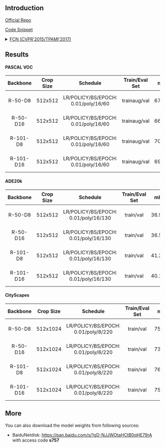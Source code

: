 ## Introduction

<a href="https://github.com/BVLC/caffe/wiki/Model-Zoo#fcn">Official Repo</a>

<a href="https://github.com/SegmentationBLWX/sssegmentation/blob/main/ssseg/modules/models/segmentors/fcn/fcn.py">Code Snippet</a>

<details>
<summary align="left"><a href="https://arxiv.org/pdf/1411.4038.pdf">FCN (CVPR'2015/TPAMI'2017)</a></summary>

```latex
@inproceedings{long2015fully,
    title={Fully convolutional networks for semantic segmentation},
    author={Long, Jonathan and Shelhamer, Evan and Darrell, Trevor},
    booktitle={Proceedings of the IEEE conference on computer vision and pattern recognition},
    pages={3431--3440},
    year={2015}
}
```

</details>


## Results

#### PASCAL VOC
| Backbone  | Crop Size  | Schedule                             | Train/Eval Set  | mIoU   | Download                                                                                                                                                                                                                                                                                                                                                                     |
| :-:       | :-:        | :-:                                  | :-:             | :-:    | :-:                                                                                                                                                                                                                                                                                                                                                                          |
| R-50-D8   | 512x512    | LR/POLICY/BS/EPOCH: 0.01/poly/16/60  | trainaug/val    | 67.80% | [cfg](https://raw.githubusercontent.com/SegmentationBLWX/sssegmentation/main/ssseg/configs/fcn/fcn_resnet50os8_voc.py) &#124; [model](https://github.com/SegmentationBLWX/modelstore/releases/download/ssseg_fcn/fcn_resnet50os8_voc_train.pth) &#124; [log](https://github.com/SegmentationBLWX/modelstore/releases/download/ssseg_fcn/fcn_resnet50os8_voc_train.log)       |
| R-50-D16  | 512x512    | LR/POLICY/BS/EPOCH: 0.01/poly/16/60  | trainaug/val    | 66.58% | [cfg](https://raw.githubusercontent.com/SegmentationBLWX/sssegmentation/main/ssseg/configs/fcn/fcn_resnet50os16_voc.py) &#124; [model](https://github.com/SegmentationBLWX/modelstore/releases/download/ssseg_fcn/fcn_resnet50os16_voc_train.pth) &#124; [log](https://github.com/SegmentationBLWX/modelstore/releases/download/ssseg_fcn/fcn_resnet50os16_voc_train.log)    |
| R-101-D8  | 512x512    | LR/POLICY/BS/EPOCH: 0.01/poly/16/60  | trainaug/val    | 70.59% | [cfg](https://raw.githubusercontent.com/SegmentationBLWX/sssegmentation/main/ssseg/configs/fcn/fcn_resnet101os8_voc.py) &#124; [model](https://github.com/SegmentationBLWX/modelstore/releases/download/ssseg_fcn/fcn_resnet101os8_voc_train.pth) &#124; [log](https://github.com/SegmentationBLWX/modelstore/releases/download/ssseg_fcn/fcn_resnet101os8_voc_train.log)    |
| R-101-D16 | 512x512    | LR/POLICY/BS/EPOCH: 0.01/poly/16/60  | trainaug/val    | 69.39% | [cfg](https://raw.githubusercontent.com/SegmentationBLWX/sssegmentation/main/ssseg/configs/fcn/fcn_resnet101os16_voc.py) &#124; [model](https://github.com/SegmentationBLWX/modelstore/releases/download/ssseg_fcn/fcn_resnet101os16_voc_train.pth) &#124; [log](https://github.com/SegmentationBLWX/modelstore/releases/download/ssseg_fcn/fcn_resnet101os16_voc_train.log) |

#### ADE20k
| Backbone  | Crop Size  | Schedule                             | Train/Eval Set  | mIoU   | Download                                                                                                                                                                                                                                                                                                                                                                              |
| :-:       | :-:        | :-:                                  | :-:             | :-:    | :-:                                                                                                                                                                                                                                                                                                                                                                                   |
| R-50-D8   | 512x512    | LR/POLICY/BS/EPOCH: 0.01/poly/16/130 | train/val       | 36.96% | [cfg](https://raw.githubusercontent.com/SegmentationBLWX/sssegmentation/main/ssseg/configs/fcn/fcn_resnet50os8_ade20k.py) &#124; [model](https://github.com/SegmentationBLWX/modelstore/releases/download/ssseg_fcn/fcn_resnet50os8_ade20k_train.pth) &#124; [log](https://github.com/SegmentationBLWX/modelstore/releases/download/ssseg_fcn/fcn_resnet50os8_ade20k_train.log)       |
| R-50-D16  | 512x512    | LR/POLICY/BS/EPOCH: 0.01/poly/16/130 | train/val       | 36.50% | [cfg](https://raw.githubusercontent.com/SegmentationBLWX/sssegmentation/main/ssseg/configs/fcn/fcn_resnet50os16_ade20k.py) &#124; [model](https://github.com/SegmentationBLWX/modelstore/releases/download/ssseg_fcn/fcn_resnet50os16_ade20k_train.pth) &#124; [log](https://github.com/SegmentationBLWX/modelstore/releases/download/ssseg_fcn/fcn_resnet50os16_ade20k_train.log)    |
| R-101-D8  | 512x512    | LR/POLICY/BS/EPOCH: 0.01/poly/16/130 | train/val       | 41.22% | [cfg](https://raw.githubusercontent.com/SegmentationBLWX/sssegmentation/main/ssseg/configs/fcn/fcn_resnet101os8_ade20k.py) &#124; [model](https://github.com/SegmentationBLWX/modelstore/releases/download/ssseg_fcn/fcn_resnet101os8_ade20k_train.pth) &#124; [log](https://github.com/SegmentationBLWX/modelstore/releases/download/ssseg_fcn/fcn_resnet101os8_ade20k_train.log)    |
| R-101-D16 | 512x512    | LR/POLICY/BS/EPOCH: 0.01/poly/16/130 | train/val       | 40.15% | [cfg](https://raw.githubusercontent.com/SegmentationBLWX/sssegmentation/main/ssseg/configs/fcn/fcn_resnet101os16_ade20k.py) &#124; [model](https://github.com/SegmentationBLWX/modelstore/releases/download/ssseg_fcn/fcn_resnet101os16_ade20k_train.pth) &#124; [log](https://github.com/SegmentationBLWX/modelstore/releases/download/ssseg_fcn/fcn_resnet101os16_ade20k_train.log) |

#### CityScapes
| Backbone  | Crop Size  | Schedule                             | Train/Eval Set  | mIoU   | Download                                                                                                                                                                                                                                                                                                                                                                                          |
| :-:       | :-:        | :-:                                  | :-:             | :-:    | :-:                                                                                                                                                                                                                                                                                                                                                                                               |
| R-50-D8   | 512x1024   | LR/POLICY/BS/EPOCH: 0.01/poly/8/220  | train/val       | 75.16% | [cfg](https://raw.githubusercontent.com/SegmentationBLWX/sssegmentation/main/ssseg/configs/fcn/fcn_resnet50os8_cityscapes.py) &#124; [model](https://github.com/SegmentationBLWX/modelstore/releases/download/ssseg_fcn/fcn_resnet50os8_cityscapes_train.pth) &#124; [log](https://github.com/SegmentationBLWX/modelstore/releases/download/ssseg_fcn/fcn_resnet50os8_cityscapes_train.log)       |
| R-50-D16  | 512x1024   | LR/POLICY/BS/EPOCH: 0.01/poly/8/220  | train/val       | 73.94% | [cfg](https://raw.githubusercontent.com/SegmentationBLWX/sssegmentation/main/ssseg/configs/fcn/fcn_resnet50os16_cityscapes.py) &#124; [model](https://github.com/SegmentationBLWX/modelstore/releases/download/ssseg_fcn/fcn_resnet50os16_cityscapes_train.pth) &#124; [log](https://github.com/SegmentationBLWX/modelstore/releases/download/ssseg_fcn/fcn_resnet50os16_cityscapes_train.log)    |
| R-101-D8  | 512x1024   | LR/POLICY/BS/EPOCH: 0.01/poly/8/220  | train/val       | 76.31% | [cfg](https://raw.githubusercontent.com/SegmentationBLWX/sssegmentation/main/ssseg/configs/fcn/fcn_resnet101os8_cityscapes.py) &#124; [model](https://github.com/SegmentationBLWX/modelstore/releases/download/ssseg_fcn/fcn_resnet101os8_cityscapes_train.pth) &#124; [log](https://github.com/SegmentationBLWX/modelstore/releases/download/ssseg_fcn/fcn_resnet101os8_cityscapes_train.log)    |
| R-101-D16 | 512x1024   | LR/POLICY/BS/EPOCH: 0.01/poly/8/220  | train/val       | 75.36% | [cfg](https://raw.githubusercontent.com/SegmentationBLWX/sssegmentation/main/ssseg/configs/fcn/fcn_resnet101os16_cityscapes.py) &#124; [model](https://github.com/SegmentationBLWX/modelstore/releases/download/ssseg_fcn/fcn_resnet101os16_cityscapes_train.pth) &#124; [log](https://github.com/SegmentationBLWX/modelstore/releases/download/ssseg_fcn/fcn_resnet101os16_cityscapes_train.log) |


## More
You can also download the model weights from following sources:
- BaiduNetdisk: https://pan.baidu.com/s/1gD-NJJWOtaHCtB0qHE79rA with access code **s757**